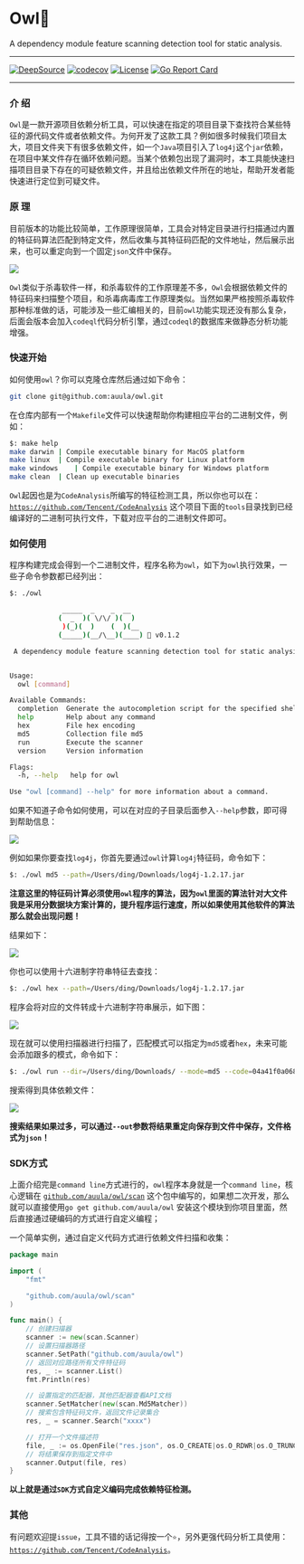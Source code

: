 # Owl🦉

A dependency module feature scanning detection tool for static analysis.

---

[![DeepSource](https://deepsource.io/gh/auula/owl.svg/?label=active+issues&show_trend=true&token=2dqhjlFmox_IfR5zuVpSv64Q)](https://deepsource.io/gh/auula/owl/?ref=repository-badge)
[![codecov](https://codecov.io/gh/auula/owl/branch/main/graph/badge.svg?token=0i8L7DuJlK)](https://codecov.io/gh/auula/owl)
[![License](https://img.shields.io/badge/license-MIT-db5149.svg)](https://github.com/auula/owl/blob/master/LICENSE)
[![Go Report Card](https://goreportcard.com/badge/github.com/auula/owl)](https://goreportcard.com/report/github.com/auula/owl)

---

### 介 绍

`Owl`是一款开源项目依赖分析工具，可以快速在指定的项目目录下查找符合某些特征的源代码文件或者依赖文件。为何开发了这款工具？例如很多时候我们项目太大，项目文件夹下有很多依赖文件，如一个`Java`项目引入了`log4j`这个`jar`依赖，在项目中某文件存在循环依赖问题。当某个依赖包出现了漏洞时，本工具能快速扫描项目目录下存在的可疑依赖文件，并且给出依赖文件所在的地址，帮助开发者能快速进行定位到可疑文件。


### 原 理

目前版本的功能比较简单，工作原理很简单，工具会对特定目录进行扫描通过内置的特征码算法匹配到特定文件，然后收集与其特征码匹配的文件地址，然后展示出来，也可以重定向到一个固定`json`文件中保存。

![](https://tva1.sinaimg.cn/large/e6c9d24egy1h2yvkgtmbwj20lo0ca0tl.jpg)

`Owl`类似于杀毒软件一样，和杀毒软件的工作原理差不多，`Owl`会根据依赖文件的特征码来扫描整个项目，和杀毒病毒库工作原理类似。当然如果严格按照杀毒软件那种标准做的话，可能涉及一些汇编相关的，目前`owl`功能实现还没有那么复杂，后面会版本会加入`codeql`代码分析引擎，通过`codeql`的数据库来做静态分析功能增强。

### 快速开始

如何使用`owl`？你可以克隆仓库然后通过如下命令：

```bash
git clone git@github.com:auula/owl.git
```
在仓库内部有一个`Makefile`文件可以快速帮助你构建相应平台的二进制文件，例如：

```bash
$: make help
make darwin	| Compile executable binary for MacOS platform
make linux	| Compile executable binary for Linux platform
make windows	| Compile executable binary for Windows platform
make clean	| Clean up executable binaries
```

`Owl`起因也是为`CodeAnalysis`所编写的特征检测工具，所以你也可以在：[`https://github.com/Tencent/CodeAnalysis`](https://github.com/Tencent/CodeAnalysis/tree/main/tools/owl) 这个项目下面的`tools`目录找到已经编译好的二进制可执行文件，下载对应平台的二进制文件即可。

### 如何使用

程序构建完成会得到一个二进制文件，程序名称为`owl`，如下为`owl`执行效果，一些子命令参数都已经列出：

```bash
$: ./owl

			 _____  _    _  __
			(  _  )( \/\/ )(  )
			 )(_)(  )    (  )(__
			(_____)(__/\__)(____) 🦉 v0.1.2

 A dependency module feature scanning detection tool for static analysis.


Usage:
  owl [command]

Available Commands:
  completion  Generate the autocompletion script for the specified shell
  help        Help about any command
  hex         File hex encoding
  md5         Collection file md5
  run         Execute the scanner
  version     Version information

Flags:
  -h, --help   help for owl

Use "owl [command] --help" for more information about a command.
```

如果不知道子命令如何使用，可以在对应的子目录后面参入`--help`参数，即可得到帮助信息：

![](https://tva1.sinaimg.cn/large/e6c9d24egy1h2yz0laxdyj22ax0u07bb.jpg)

例如如果你要查找`log4j`，你首先要通过`owl`计算`log4j`特征码，命令如下：

```bash
$: ./owl md5 --path=/Users/ding/Downloads/log4j-1.2.17.jar
```

**注意这里的特征码计算必须使用`owl`程序的算法，因为`owl`里面的算法针对大文件我是采用分数据块方案计算的，提升程序运行速度，所以如果使用其他软件的算法那么就会出现问题！**

结果如下：

![](https://tva1.sinaimg.cn/large/e6c9d24egy1h2yz54cg72j22gm0e0af2.jpg)

你也可以使用十六进制字符串特征去查找：

```bash
$: ./owl hex --path=/Users/ding/Downloads/log4j-1.2.17.jar
```

程序会将对应的文件转成十六进制字符串展示，如下图：

![](https://tva1.sinaimg.cn/large/e6c9d24egy1h2yz7v68cbj217g0u0h0x.jpg)

现在就可以使用扫描器进行扫描了，匹配模式可以指定为`md5`或者`hex`，未来可能会添加跟多的模式，命令如下：

```bash
$: ./owl run --dir=/Users/ding/Downloads/ --mode=md5 --code=04a41f0a068986f0f73485cf507c0f40
```

搜索得到具体依赖文件：

![](https://tva1.sinaimg.cn/large/e6c9d24egy1h2yze6emx3j21yq0dajwn.jpg)


**搜索结果如果过多，可以通过`--out`参数将结果重定向保存到文件中保存，文件格式为`json`！**

### SDK方式

上面介绍完是`command line`方式进行的，`owl`程序本身就是一个`command line`，核心逻辑在 [`github.com/auula/owl/scan`](https://github.com/auula/owl/tree/main/scan) 这个包中编写的，如果想二次开发，那么就可以直接使用`go get github.com/auula/owl` 安装这个模块到你项目里面，然后直接通过硬编码的方式进行自定义编程；


一个简单实例，通过自定义代码方式进行依赖文件扫描和收集：


```go
package main

import (
    "fmt"

    "github.com/auula/owl/scan"
)

func main() {
    // 创建扫描器
    scanner := new(scan.Scanner)
    // 设置扫描器路径     
    scanner.SetPath("github.com/auula/owl") 
    // 返回对应路径所有文件特征码
    res, _ := scanner.List() 
    fmt.Println(res)

    // 设置指定的匹配器，其他匹配器查看API文档
    scanner.SetMatcher(new(scan.Md5Matcher))
    // 搜索包含特征码文件，返回文件记录集合
    res, _ = scanner.Search("xxxx")

    // 打开一个文件描述符
    file, _ := os.OpenFile("res.json", os.O_CREATE|os.O_RDWR|os.O_TRUNC, 0666)
    // 将结果保存到指定文件中
    scanner.Output(file, res)
}
```

**以上就是通过`SDK`方式自定义编码完成依赖特征检测。**


### 其他

有问题欢迎提`issue`，工具不错的话记得按一个`⭐`，另外更强代码分析工具使用：[`https://github.com/Tencent/CodeAnalysis`](https://github.com/Tencent/CodeAnalysis)。
